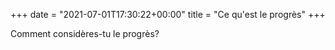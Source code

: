 +++
date = "2021-07-01T17:30:22+00:00"
title = "Ce qu'est le progrès"
+++

Comment considères-tu le progrès?
